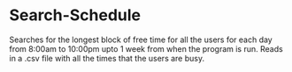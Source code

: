 # Search-Schedule
Searches for the longest block of free time for all the users for each day from 8:00am to 10:00pm upto 1 week from when the program is run. Reads in a .csv file with all the times that the users are busy.
